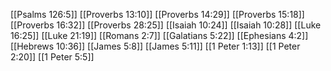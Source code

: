 [[Psalms 126:5]]
[[Proverbs 13:10]]
[[Proverbs 14:29]]
[[Proverbs 15:18]]
[[Proverbs 16:32]]
[[Proverbs 28:25]]
[[Isaiah 10:24]]
[[Isaiah 10:28]]
[[Luke 16:25]]
[[Luke 21:19]]
[[Romans 2:7]]
[[Galatians 5:22]]
[[Ephesians 4:2]]
[[Hebrews 10:36]]
[[James 5:8]]
[[James 5:11]]
[[1 Peter 1:13]]
[[1 Peter 2:20]]
[[1 Peter 5:5]]
